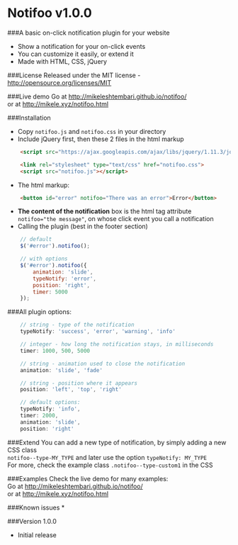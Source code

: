 # Notifoo v1.0.0
###A basic on-click notification plugin for your website
* Show a notification for your on-click events
* You can customize it easily, or extend it
* Made with HTML, CSS, jQuery

###License
Released under the MIT license - http://opensource.org/licenses/MIT

###Live demo
Go at http://mikeleshtembari.github.io/notifoo/  
or at http://mikele.xyz/notifoo.html

###Installation
* Copy `notifoo.js` and `notifoo.css` in your directory
* Include jQuery first, then these 2 files in the html markup
```html
	<script src="https://ajax.googleapis.com/ajax/libs/jquery/1.11.3/jquery.min.js"></script>

	<link rel="stylesheet" type="text/css" href="notifoo.css">
	<script src="notifoo.js"></script>
```
* The html markup:
```html
	<button id="error" notifoo="There was an error">Error</button>
```
* **The content of the notification** box is the html tag attribute `notifoo="the message"`, on whose click event you call a notification
* Calling the plugin (best in the footer section)
```javascript
	// default
	$('#error').notifoo();

	// with options
	$('#error').notifoo({
		animation: 'slide',
		typeNotify: 'error',
		position: 'right',
		timer: 5000
	});
```
###All plugin options:
```javascript
	// string - type of the notification
	typeNotify: 'success', 'error', 'warning', 'info'

	// integer - how long the notification stays, in milliseconds
	timer: 1000, 500, 5000

	// string - animation used to close the notification
	animation: 'slide', 'fade'

	// string - position where it appears
	position: 'left', 'top', 'right'

	// default options:
	typeNotify: 'info',
	timer: 2000,
	animation: 'slide',
	position: 'right'
```
###Extend
You can add a new type of notification, by simply adding a new CSS class  
`notifoo--type-MY_TYPE` and later use the option `typeNotify: MY_TYPE`  
For more, check the example class `.notifoo--type-custom1` in the CSS

###Examples
Check the live demo for many examples:  
Go at http://mikeleshtembari.github.io/notifoo/  
or at http://mikele.xyz/notifoo.html

###Known issues
* 

###Version 1.0.0
* Initial release
